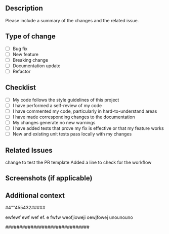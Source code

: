 ## Description

Please include a summary of the changes and the related issue. 

## Type of change

- [ ] Bug fix
- [ ] New feature
- [ ] Breaking change
- [ ] Documentation update
- [ ] Refactor

## Checklist

- [ ] My code follows the style guidelines of this project
- [ ] I have performed a self-review of my code
- [ ] I have commented my code, particularly in hard-to-understand areas
- [ ] I have made corresponding changes to the documentation
- [ ] My changes generate no new warnings
- [ ] I have added tests that prove my fix is effective or that my feature works
- [ ] New and existing unit tests pass locally with my changes

## Related Issues

change to test the PR template
Added a line to check for the workflow

## Screenshots (if applicable)

<!-- Add screenshots to help explain your changes -->

## Additional context

<!-- Add any other context about the PR here -->

#4""455432#####

ewfewf
ewf
wef
ef.
e
fwfw
weofjioweji
oewjfowej
unounouno

##############################

